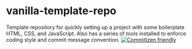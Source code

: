 # vanilla-template-repo

Template repository for quickly setting up a project with some boilerplate HTML, CSS, and JavaScript. Also has a series of tools installed to enforce coding style and commit message convention.
[![Commitizen friendly](https://img.shields.io/badge/commitizen-friendly-brightgreen.svg)](http://commitizen.github.io/cz-cli/)
